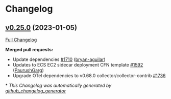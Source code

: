 # Changelog

## [v0.25.0](https://github.com/aws-observability/aws-otel-collector/tree/v0.25.0) (2023-01-05)

[Full Changelog](https://github.com/aws-observability/aws-otel-collector/compare/v0.24.1...v0.25.0)

**Merged pull requests:**

- Update dependencies [\#1710](https://github.com/aws-observability/aws-otel-collector/pull/1710) ([bryan-aguilar](https://github.com/bryan-aguilar))
- Updates to ECS EC2 sidecar deployment CFN template [\#1592](https://github.com/aws-observability/aws-otel-collector/pull/1592) ([PaurushGarg](https://github.com/PaurushGarg))
- Upgrade OTel dependencies to v0.68.0 collector/collector-contrib [\#1736](https://github.com/aws-observability/aws-otel-collector/pull/1736)


\* *This Changelog was automatically generated by [github_changelog_generator](https://github.com/github-changelog-generator/github-changelog-generator)*

